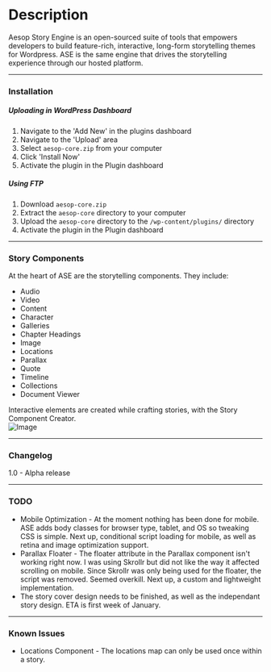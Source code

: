 # Description
Aesop Story Engine is an open-sourced suite of tools that empowers developers to build feature-rich, interactive, long-form storytelling themes for Wordpress. ASE is the same engine that drives the storytelling experience through our hosted platform.

---

### Installation 
##### Uploading in WordPress Dashboard    

1. Navigate to the 'Add New' in the plugins dashboard  
2. Navigate to the 'Upload' area  
3. Select `aesop-core.zip` from your computer  
4. Click 'Install Now'  
5. Activate the plugin in the Plugin dashboard  

##### Using FTP  

1. Download `aesop-core.zip`  
2. Extract the `aesop-core` directory to your computer  
3. Upload the `aesop-core` directory to the `/wp-content/plugins/` directory  
4. Activate the plugin in the Plugin dashboard    

---

### Story Components 
At the heart of ASE are the storytelling components. They include:  
* Audio  
* Video  
* Content  
* Character  
* Galleries  
* Chapter Headings  
* Image  
* Locations  
* Parallax  
* Quote  
* Timeline  
* Collections  
* Document Viewer  

Interactive elements are created while crafting stories, with the Story Component Creator.    
![Image](https://dl.dropboxusercontent.com/u/5594632/ase-screenshot.png)

---

### Changelog
1.0 - Alpha release

---

### TODO
* Mobile Optimization - At the moment nothing has been done for mobile. ASE adds body classes for browser type, tablet, and OS so tweaking CSS is simple. Next up, conditional script loading for mobile, as well as retina and image optimization support.  
* Parallax Floater - The floater attribute in the Parallax component isn't working right now. I was using Skrollr but did not like the way it affected scrolling on mobile. Since Skrollr was only being used for the floater, the script was removed. Seemed overkill. Next up, a custom and lightweight implementation.  
* The story cover design needs to be finished, as well as the independant story design. ETA is first week of January.   

---

### Known Issues
* Locations Component - The locations map can only be used once within a story.  